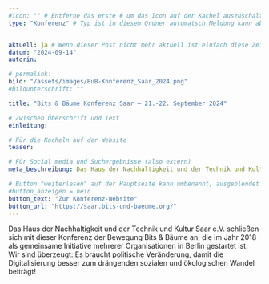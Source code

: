 ```yaml
---
#icon: "" # Entferne das erste # um das Icon auf der Kachel auszuschalten
type: "Konferenz" # Typ ist in diesem Ordner automatsch Meldung kann aber hier überschrieben werden z.B. mit "Veröffentlichung" - der Typ erscheint in der Kachel über der Überschrift


aktuell: ja # Wenn dieser Post nicht mehr aktuell ist einfach diese Zeile mit # am Anfang der Zeile auskommentieren
datum: "2024-09-14"
autorin: 

# permalink:
bild: "/assets/images/BuB-Konferenz_Saar_2024.png"
#bildunterschrift: ""

title: "Bits & Bäume Konferenz Saar – 21.-22. September 2024"

# Zwischen Überschrift und Text
einleitung: 

# Für die Kacheln auf der Website
teaser: 

# Für Social media und Suchergebnisse (also extern)
meta_beschreibung: Das Haus der Nachhaltigkeit und der Technik und Kultur Saar e.V. luden ein zur Vernetzung von Akteur:innen aus den Bereichen IT, Nachhaltigkeit und Soziales.

# Button "weiterlesen" auf der Hauptseite kann umbenannt, ausgeblendet und zu anderer z.B. Externer URL zeigen
#button_anzeigen = nein 
button_text: "Zur Konferenz-Website"
button_url: "https://saar.bits-und-baeume.org/"
---
```

Das Haus der Nachhaltigkeit und der Technik und Kultur Saar e.V. schließen sich mit dieser Konferenz der Bewegung Bits & Bäume an, die im Jahr 2018 als gemeinsame Initiative mehrerer Organisationen in Berlin gestartet ist. Wir sind überzeugt: Es braucht politische Veränderung, damit die Digitalisierung besser zum drängenden sozialen und ökologischen Wandel beiträgt!
